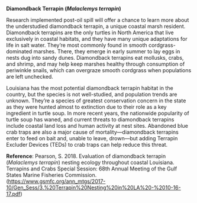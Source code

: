 **Diamondback Terrapin (*Malaclemys terrapin*)**

Research implemented post-oil spill will offer a chance to learn more about the understudied diamondback terrapin, a unique coastal marsh resident. Diamondback terrapins are the only turtles in North America that live exclusively in coastal habitats, and they have many unique adaptations for life in salt water. They’re most commonly found in smooth cordgrass-dominated marshes. There, they emerge in early summer to lay eggs in nests dug into sandy dunes. Diamondback terrapins eat mollusks, crabs, and shrimp, and may help keep marshes healthy through consumption of periwinkle snails, which can overgraze smooth cordgrass when populations are left unchecked.

Louisiana has the most potential diamondback terrapin habitat in the country, but the species is not well-studied, and population trends are unknown. They’re a species of greatest conservation concern in the state as they were hunted almost to extinction due to their role as a key ingredient in turtle soup. In more recent years, the nationwide popularity of turtle soup has waned, and current threats to diamondback terrapins include coastal land loss and human activity at nest sites. Abandoned blue crab traps are also a major cause of mortality—diamondback terrapins enter to feed on bait and, unable to leave, drown—but adding Terrapin Excluder Devices (TEDs) to crab traps can help reduce this threat. 

**Reference**: Pearson, S. 2018. Evaluation of diamondback terrapin (*Malaclemys terrapin*) nesting ecology throughout coastal Louisiana. Terrapins and Crabs Special Session: 68th Annual Meeting of the Gulf States Marine Fisheries Commission. (https://www.gsmfc.org/ann_mtgs/2017-10/Gen_Sess/3.%20Terrapin%20Nesting%20in%20LA%20-%2010-16-17.pdf)
